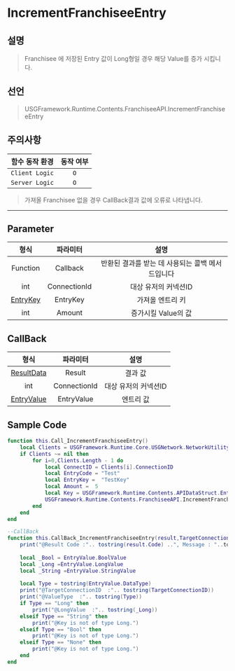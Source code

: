 # IncrementFranchiseeEntry

## 설명
> Franchisee 에 저장된 Entry 값이 Long형일 경우 해당 Value를 증가 시킵니다.
## 선언
> USGFramework.Runtime.Contents.FranchiseeAPI.IncrementFranchiseeEntry
## 주의사항
|    **함수 동작 환경**    | **동작 여부** |
|:------------------:|:---------:|
| ```Client Logic``` |  ```O```  |
| ```Server Logic``` |  ```O```  |
> 가져올 Franchisee 없을 경우 CallBack결과 값에 오류로 나타냅니다.
---


## Parameter
|         **형식**          |   **파라미터**   |           **설명**            |
|:-----------------------:|:------------:|:---------------------------:|
|        Function         |   Callback   | 반환된 결과를 받는 데 사용되는 콜백 메서드입니다 |
|           int           | ConnectionId |        대상 유저의 커넥션ID         |
| [EntryKey](EntryKey.md) |   EntryKey   |          가져올 엔트리 키          |
|           int           |    Amount    |        증가시킬 Value의 값        |
## CallBack
|           **형식**            |   **파라미터**   |    **설명**    |
|:---------------------------:|:------------:|:------------:|
| [ResultData](ResultData.md) |    Result    |     결과 값     |
|             int             | ConnectionId | 대상 유저의 커넥션ID |
| [EntryValue](EntryValue.md) |  EntryValue  |    엔트리 값     |


## Sample Code
```lua
function this.Call_IncrementFranchiseeEntry()
    local Clients = USGFramework.Runtime.Core.USGNetwork.NetworkUtility.GetAllClientsInfo()
    if Clients ~= nil then
        for i=0,Clients.Length - 1 do
            local ConnectID = Clients[i].ConnectionID
            local EntryCode = "Test"
            local EntryKey =  "TestKey"
            local Amount =  5
            local Key = USGFramework.Runtime.Contents.APIDataStruct.EntryKey.New(EntryCode,EntryKey)
            USGFramework.Runtime.Contents.FranchiseeAPI.IncrementFranchiseeEntry(this.CallBack_IncrementFranchiseeEntry,ConnectID,Key,Amount)
        end
    end
end
```

```lua
--CallBack
function this.CallBack_IncrementFranchiseeEntry(result,TargetConnectionID,EntryValue)
    print("@Result Code :".. tostring(result.Code) ..", Message : "..tostring(result.Message))
 
    local _Bool = EntryValue.BoolValue
    local _Long =EntryValue.LongValue
    local _String =EntryValue.StringValue
 
    local Type = tostring(EntryValue.DataType)
    print("@TargetConnectionID  :".. tostring(TargetConnectionID))
    print("@ValueType  :".. tostring(Type))
    if Type == "Long" then
        print("@LongValue  :".. tostring(_Long))
    elseif Type == "String" then
        print("@Key is not of type Long.")
    elseif Type == "Bool" then
        print("@Key is not of type Long.")
    elseif Type == "None" then
        print("@Key is not of type Long.")
    end
end
```
